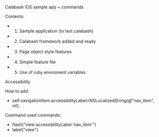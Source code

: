 
Calabash IOS sample app + commands

Contents:
- 1) Sample application (to test calabash)
- 2) Calabash framework added and ready
- 3) Page object style features
- 4) Simple feature file
- 5) Use of ruby enviroment variables

Accessibility

How to add
 - self.navigationItem.accessibilityLabel=NSLocalizedString(@"nav_item", nil);

Command used commands:

- flash("view accessibilityLabel:'nav_item'")
- label("view")